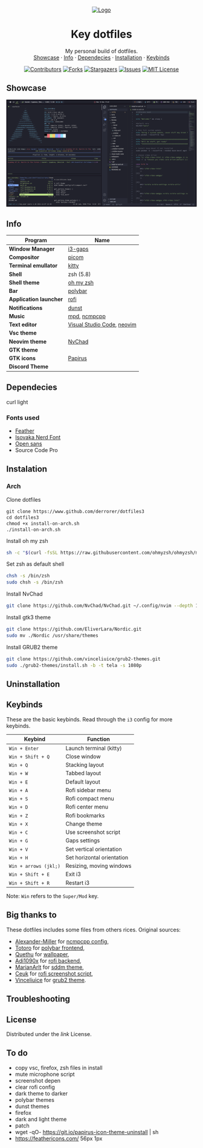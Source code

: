 <!-- PROJECT LOGO -->
<br />
<div align="center">
  <a href="https://github.com/keyitdev/dotfiles">
    <img src="https://raw.githubusercontent.com/othneildrew/Best-README-Template/master/images/logo.png" alt="Logo" width="80" height="80">
  </a>

  <h1 align="center">Key dotfiles</h1>

  <p align="center">
    My personal build of dotfiles.
    <br />
    <a href="https://github.com/othneildrew/Best-README-Template">Showcase</a>
    ·
    <a href="">Info</a>
    ·
    <a href="https://github.com/othneildrew/Best-README-Template/issues">Dependecies</a>
    ·
    <a href="https://github.com/othneildrew/Best-README-Template">Installation</a>
    ·
    <a href="">Keybinds</a>
  </p>
</div>

<div align="center">

[![Contributors][contributors-shield]][contributors-url]
[![Forks][forks-shield]][forks-url]
[![Stargazers][stars-shield]][stars-url]
[![Issues][issues-shield]][issues-url]
[![MIT License][license-shield]][license-url]

</div>

## Showcase

![](./showcase.png)

## Info

|Program|Name|
|-|-|
|**Window Manager**|[i3-gaps](https://github.com/Airblader/i3)|
|**Compositor**|[picom](https://github.com/yshui/picom)
|**Terminal emullator**|[kitty](https://github.com/kovidgoyal/kitty)|
|**Shell**|zsh (5.8)|
|**Shell theme**|[oh my zsh](https://github.com/ohmyzsh/ohmyzsh)|
|**Bar**|[polybar](https://github.com/polybar/polybar)|
|**Application launcher**|[rofi](https://github.com/davatorium/rofi)|
|**Notifications**|[dunst](https://github.com/dunst-project/dunst)|
|**Music**|[mpd](https://github.com/MusicPlayerDaemon/MPD), [ncmpcpp](https://github.com/ncmpcpp/ncmpcpp)
|**Text editor**|[Visual Studio Code](https://github.com/Microsoft/vscode), [neovim](https://github.com/neovim/neovim)|
|**Vsc theme**|
|**Neovim theme**|[NvChad](https://github.com/NvChad/NvChad)
|**GTK theme**||
|**GTK icons**|[Papirus](shttps://github.com/PapirusDevelopmentTeam/papirus-icon-theme)|
|**Discord Theme**||

## Dependecies

curl light

### Fonts used
* [Feather](https://github.com/AT-UI/feather-font/blob/master/src/fonts/feather.ttf)
* [Isovaka Nerd Font](https://www.nerdfonts.com/)
* [Open sans](https://fonts.google.com/specimen/Open+Sans#standard-styles)
* Source Code Pro
## Instalation

### Arch

Clone dotfiles
```
git clone https://www.github.com/derrorer/dotfiles3
cd dotfiles3
chmod +x install-on-arch.sh
./install-on-arch.sh
```
Install oh my zsh
```sh
sh -c "$(curl -fsSL https://raw.githubusercontent.com/ohmyzsh/ohmyzsh/master/tools/install.sh)"
```
Set zsh as default shell
```sh
chsh -s /bin/zsh
sudo chsh -s /bin/zsh
```
Install NvChad
```sh
git clone https://github.com/NvChad/NvChad.git ~/.config/nvim --depth 10 && nvim +PackerSync
```
Install gtk3 theme
```sh
git clone https://github.com/EliverLara/Nordic.git
sudo mv ./Nordic /usr/share/themes
```
Install GRUB2 theme
```sh
git clone https://github.com/vinceliuice/grub2-themes.git
sudo ./grub2-themes/install.sh -b -t tela -s 1080p
```
## Uninstallation

## Keybinds

These are the basic keybinds. Read through the `i3` config for more keybinds.

|        Keybind         |                 Function                 |
| ---------------------- | ---------------------------------------- |
| `Win + Enter`          | Launch terminal (kitty)                  |
| `Win + Shift + Q`      | Close window                             |
| `Win + Q`              | Stacking layout                          |
| `Win + W`              | Tabbed layout                            |
| `Win + E`              | Default layout                           |
| `Win + A`              | Rofi sidebar menu                        |
| `Win + S`              | Rofi compact menu                        |
| `Win + D`              | Rofi center menu                         |
| `Win + Z`              | Rofi bookmarks                           |
| `Win + X`              | Change theme                             |
| `Win + C`              | Use screenshot script                    |
| `Win + G`              | Gaps settings                            |
| `Win + V`              | Set vertical orientation                 |
| `Win + H`              | Set horizontal orientation               |
| `Win + arrows (jkl;)`  | Resizing, moving windows                 |
| `Win + Shift + E`      | Exit i3                                  |
| `Win + Shift + R`      | Restart i3                               |

Note: `Win` refers to the `Super/Mod` key.

## Big thanks to

These dotfiles includes some files from others rices. Original sources:
* [Alexander-Miller]() for [ncmpcpp config](https://github.com/Alexander-Miller/dotfiles/blob/master/.config/ncmpcpp/config),
* [Totoro](https://github.com/totoro-ghost) for [polybar frontend](https://github.com/totoro-ghost/dotfiles/tree/master/.config/polybar),
* [Quethu](https://www.deviantart.com/quethu) for [wallpaper](https://www.deviantart.com/quethu/art/Sci-Fi-Landscape-879969633),
* [Adi1090x](https://github.com/adi1090x) for [rofi backend](https://github.com/adi1090x/rofi),
* [MarianArlt](https://github.com/MarianArlt) for [sddm theme](https://github.com/MarianArlt/sddm-sugar-dark),
* [Ceuk](https://github.com/ceuk/) for [rofi screenshot script](https://github.com/ceuk/rofi-screenshot),
* [Vinceliuice](https://github.com/vinceliuice) for [grub2 theme](https://github.com/vinceliuice/grub2-themes).

## Troubleshooting

## License

Distributed under the *link* License.

<!-- MARKDOWN LINKS & IMAGES -->
<!-- https://www.markdownguide.org/basic-syntax/#reference-style-links -->
[contributors-shield]: https://img.shields.io/github/contributors/othneildrew/Best-README-Template.svg?style=for-the-badge
[contributors-url]: https://github.com/othneildrew/Best-README-Template/graphs/contributors
[forks-shield]: https://img.shields.io/github/forks/othneildrew/Best-README-Template.svg?style=for-the-badge
[forks-url]: https://github.com/othneildrew/Best-README-Template/network/members
[stars-shield]: https://img.shields.io/github/stars/othneildrew/Best-README-Template.svg?style=for-the-badge
[stars-url]: https://github.com/othneildrew/Best-README-Template/stargazers
[issues-shield]: https://img.shields.io/github/issues/othneildrew/Best-README-Template.svg?style=for-the-badge
[issues-url]: https://github.com/othneildrew/Best-README-Template/issues
[license-shield]: https://img.shields.io/github/license/othneildrew/Best-README-Template.svg?style=for-the-badge
[license-url]: https://github.com/othneildrew/Best-README-Template/blob/master/LICENSE.txt
[linkedin-shield]: https://img.shields.io/badge/-LinkedIn-black.svg?style=for-the-badge&logo=linkedin&colorB=555
[linkedin-url]: https://linkedin.com/in/othneildrew
[product-screenshot]: images/screenshot.png

## To do
* copy vsc, firefox, zsh files in install
* mute microphone script
* screenshot depen
* clear rofi config
* dark theme to darker
* polybar themes
* dunst themes
* firefox
* dark and light theme
* patch
* wget -qO- https://git.io/papirus-icon-theme-uninstall | sh
* https://feathericons.com/ 56px 1px